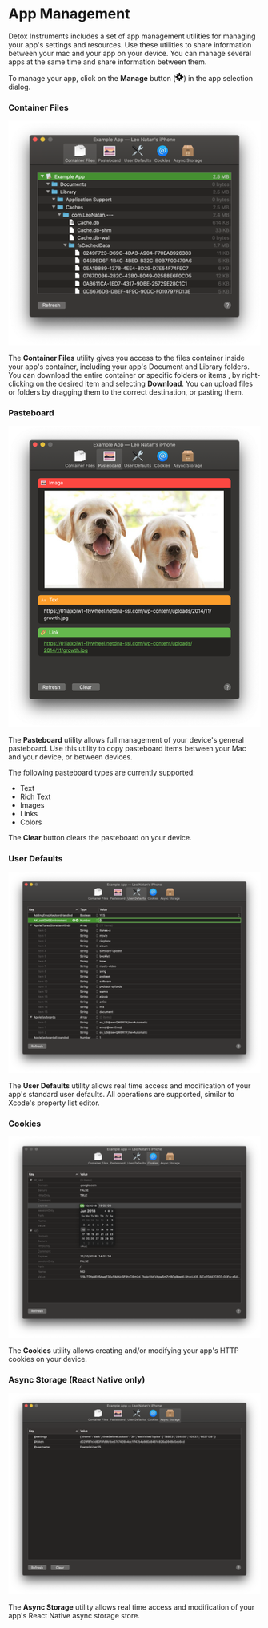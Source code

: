 # App Management

Detox Instruments includes a set of app management utilities for managing your app's settings and resources. Use these utilities to share information between your mac and your app on your device. You can manage several apps at the same time and share information between them.

To manage your app, click on the **Manage** button (![Gear Button](Resources/Button_Manage.png)) in the app selection dialog.

### Container Files

![Container Files](Resources/Management_ContainerFiles.png)

The **Container Files** utility gives you access to the files container inside your app's container, including your app's Document and Library folders. You can download the entire container or specific folders or items , by right-clicking on the desired item and selecting **Download**. You can upload files or folders by dragging them to the correct destination, or pasting them.

### Pasteboard

![Pasteboard](Resources/Management_Pasteboard.png)

The **Pasteboard** utility allows full management of your device's general pasteboard. Use this utility to copy pasteboard items between your Mac and your device, or between devices.

The following pasteboard types are currently supported: 

- Text
- Rich Text
- Images
- Links
- Colors

The **Clear** button clears the pasteboard on your device.

### User Defaults

![User Defaults](Resources/Management_UserDefaults.png)

The **User Defaults** utility allows real time access and modification of your app's standard user defaults. All operations are supported, similar to Xcode's property list editor.

### Cookies

![Cookies](Resources/Management_Cookies.png)

The **Cookies** utility allows creating and/or modifying your app's HTTP cookies on your device.

### Async Storage (React Native only)

![Async Storage](Resources/Management_AsyncStorage.png)

The **Async Storage** utility allows real time access and modification of your app's React Native async storage store.